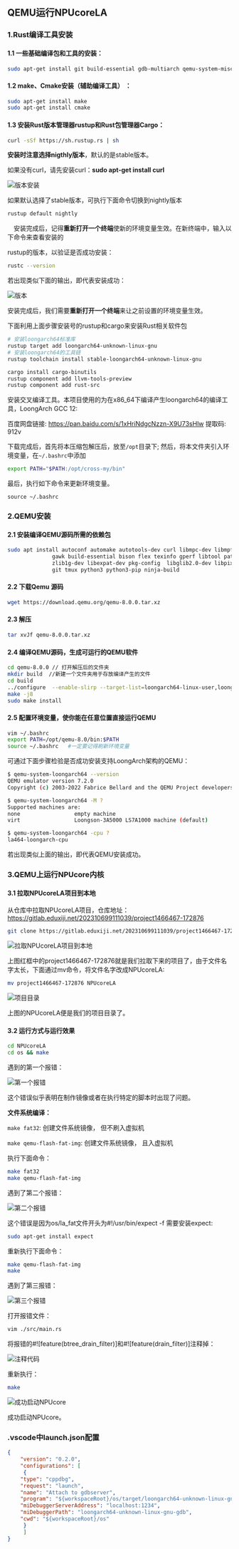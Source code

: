 ## QEMU运行NPUcoreLA

### **1.Rust**编译⼯具安装

#### 1.1 ⼀些基础编译包和工具的安装：

```bash
sudo apt-get install git build-essential gdb-multiarch qemu-system-misc libslirp-dev
```

#### 1.2 make、Cmake安装（辅助编译工具） ：

``` bash
sudo apt-get install make
sudo apt-get install cmake
```

#### 1.3 安装Rust版本管理器rustup和Rust包管理器Cargo：

``` bash
curl -sSf https://sh.rustup.rs | sh
```

**安装时注意选择nigthly版本**，默认的是stable版本。

如果没有curl，请先安装curl：**sudo apt-get install curl**

![版本安装](picture/版本安装.png)

如果默认选择了stable版本，可执行下面命令切换到nightly版本

``` bash
rustup default nightly
```

 安装完成后，记得**重新打开⼀个终端**使新的环境变量⽣效。在新终端中，输⼊以下命令来查看安装的

rustup的版本，以验证是否成功安装：

``` bash
rustc --version
```

若出现类似下⾯的输出，即代表安装成功：

![版本](picture/版本.png)

安装完成后，我们需要**重新打开⼀个终端**来让之前设置的环境变量⽣效。

下⾯利⽤上⾯步骤安装号的rustup和cargo来安装Rust相关软件包

``` bash
# 安装loongarch64标准库
rustup target add loongarch64-unknown-linux-gnu
# 安装loongarch64的工具链
rustup toolchain install stable-loongarch64-unknown-linux-gnu

cargo install cargo-binutils
rustup component add llvm-tools-preview
rustup component add rust-src
```

安装交叉编译工具。本项目使用的为在x86_64下编译产生loongarch64的编译工具，LoongArch GCC 12:

百度网盘链接: https://pan.baidu.com/s/1xHriNdgcNzzn-X9U73sHlw 提取码: 912v

下载完成后，首先将本压缩包解压后，放至`/opt`目录下; 然后，将本文件夹引入环境变量，在`~/.bashrc`中添加

``` bash
export PATH="$PATH:/opt/cross-my/bin"
```

最后，执行如下命令来更新环境变量。

```shell
source ~/.bashrc
```

### 2.QEMU安装

#### 2.1 安装编译QEMU源码所需的依赖包

``` bash
sudo apt install autoconf automake autotools-dev curl libmpc-dev libmpfr-dev libgmp-dev \
              gawk build-essential bison flex texinfo gperf libtool patchutils bc \
              zlib1g-dev libexpat-dev pkg-config  libglib2.0-dev libpixman-1-dev libsdl2-dev \
              git tmux python3 python3-pip ninja-build
```

#### 2.2 下载Qemu 源码

``` bash
wget https://download.qemu.org/qemu-8.0.0.tar.xz
```

#### 2.3 解压

``` bash
tar xvJf qemu-8.0.0.tar.xz
```

#### 2.4 编译QEMU源码，⽣成可运⾏的QEMU软件

``` bash
cd qemu-8.0.0 // 打开解压后的⽂件夹
mkdir build  //新建一个文件夹用于存放编译产生的文件
cd build
../configure  --enable-slirp --target-list=loongarch64-linux-user,loongarch64-softmmu --prefix=/opt/qemu-8.0
make -j8
sudo make install
```

#### 2.5 配置环境变量，使你能在任意位置直接运⾏QEMU

``` bash
vim ~/.bashrc
export PATH=/opt/qemu-8.0/bin:$PATH
source ~/.bashrc   #一定要记得刷新环境变量
```

可通过下面步骤检验是否成功安装支持LoongArch架构的QEMU：

``` bash
$ qemu-system-loongarch64 --version
QEMU emulator version 7.2.0
Copyright (c) 2003-2022 Fabrice Bellard and the QEMU Project developers

$ qemu-system-loongarch64 -M ?
Supported machines are:
none                 empty machine
virt                 Loongson-3A5000 LS7A1000 machine (default)

$ qemu-system-loongarch64 -cpu ?
la464-loongarch-cpu
```

若出现类似上面的输出，即代表QEMU安装成功。

### **3.QEMU**上运⾏**NPUcore**内核

#### 3.1 拉取NPUcoreLA项目到本地

从仓库中拉取NPUcoreLA项目，仓库地址：https://gitlab.eduxiji.net/202310699111039/project1466467-172876

``` bash
git clone https://gitlab.eduxiji.net/202310699111039/project1466467-172876.git
```

![拉取NPUcoreLA项目到本地](picture/拉取NPUcore+LA项目到本地.png)

上图红框中的project1466467-172876就是我们拉取下来的项目了，由于文件名字太长，下面通过mv命令，将文件名字改成NPUcoreLA:

``` bash
mv project1466467-172876 NPUcoreLA
```

![项目目录](picture/项目目录.png)

上图的NPUcoreLA便是我们的项目目录了。

#### 3.2 运行方式与运行效果

``` bash
cd NPUcoreLA
cd os && make
```

遇到的第一个报错：

![第一个报错](picture/第一个报错.png)

这个错误似乎表明在制作镜像或者在执行特定的脚本时出现了问题。

**文件系统编译：**

`make fat32`: 创建文件系统镜像， 但不刷入虚拟机 

`make qemu-flash-fat-img`: 创建文件系统镜像， 且入虚拟机

执行下面命令：

``` bash
make fat32
make qemu-flash-fat-img
```

遇到了第二个报错：

![第二个报错](picture/第二个报错.png)

这个错误是因为os/la_fat文件开头为#!/usr/bin/expect -f 需要安装expect:

``` bash
sudo apt-get install expect
```

重新执行下面命令：

``` bash
make qemu-flash-fat-img
make
```

遇到了第三报错：

![第三个报错](picture/第三个报错.png)

打开报错文件：

``` bash
vim ./src/main.rs
```

将报错的#![feature(btree_drain_filter)]和#![feature(drain_filter)]注释掉：

![注释代码](picture/注释代码.png)

重新执行：

```bash
make
```

![成功启动NPUcore](picture/成功启动NPUcore.png)

成功启动NPUcore。

### .vscode中launch.json配置

```json
{
    "version": "0.2.0",
    "configurations": [
     {
    "type": "cppdbg",
    "request": "launch",
    "name": "Attach to gdbserver",
    "program": "${workspaceRoot}/os/target/loongarch64-unknown-linux-gnu/debug/os",
    "miDebuggerServerAddress": "localhost:1234",
    "miDebuggerPath": "loongarch64-unknown-linux-gnu-gdb",
    "cwd": "${workspaceRoot}/os"
     }
     ]
}
```



